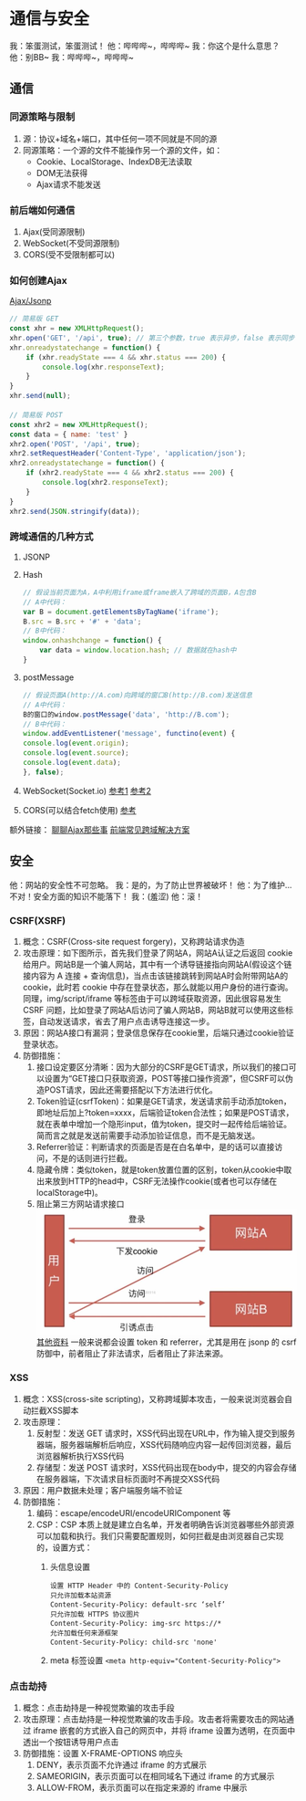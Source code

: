 # 通信与安全

我：笨蛋测试，笨蛋测试！
他：哔哔哔~，哔哔哔~
我：你这个是什么意思？
他：别BB~
我：哔哔哔~，哔哔哔~

## 通信

### 同源策略与限制

1. 源：协议+域名+端口，其中任何一项不同就是不同的源
2. 同源策略：一个源的文件不能操作另一个源的文件，如：
   * Cookie、LocalStorage、IndexDB无法读取
   * DOM无法获得
   * Ajax请求不能发送

### 前后端如何通信

1. Ajax(受同源限制)
2. WebSocket(不受同源限制)
3. CORS(受不受限制都可以)

### 如何创建Ajax

[Ajax/Jsonp](https://github.com/KokoTa/All-demo/blob/master/other/util.js)

```js
// 简易版 GET
const xhr = new XMLHttpRequest();
xhr.open('GET', '/api', true); // 第三个参数，true 表示异步，false 表示同步
xhr.onreadystatechange = function() {
    if (xhr.readyState === 4 && xhr.status === 200) {
        console.log(xhr.responseText);
    }
}
xhr.send(null);

// 简易版 POST
const xhr2 = new XMLHttpRequest();
const data = { name: 'test' }
xhr2.open('POST', '/api', true);
xhr2.setRequestHeader('Content-Type', 'application/json');
xhr2.onreadystatechange = function() {
    if (xhr2.readyState === 4 && xhr2.status === 200) {
        console.log(xhr2.responseText);
    }
}
xhr2.send(JSON.stringify(data));
```

### 跨域通信的几种方式

1. JSONP

2. Hash

    ``` javascript
    // 假设当前页面为A，A中利用iframe或frame嵌入了跨域的页面B，A包含B
    // A中代码：
    var B = document.getElementsByTagName('iframe');
    B.src = B.src + '#' + 'data';
    // B中代码：
    window.onhashchange = function() {
        var data = window.location.hash; // 数据就在hash中
    }
    ```

3. postMessage

    ``` javascript
    // 假设页面A(http://A.com)向跨域的窗口B(http://B.com)发送信息
    // A中代码：
    B的窗口的window.postMessage('data', 'http://B.com');
    // B中代码：
    window.addEventListener('message', functino(event) {
    console.log(event.origin);
    console.log(event.source);
    console.log(event.data);
    }, false);
    ```

4. WebSocket(Socket.io)
    [参考1](http://www.ruanyifeng.com/blog/2017/05/websocket.html)
    [参考2](http://blog.csdn.net/frank_good/article/details/50856585)

5. CORS(可以结合fetch使用)
    [参考](http://www.ruanyifeng.com/blog/2016/04/cors.html)

额外链接：
[聊聊Ajax那些事](https://segmentfault.com/a/1190000006669043)
[前端常见跨域解决方案](https://segmentfault.com/a/1190000011145364)

## 安全

他：网站的安全性不可忽略。
我：是的，为了防止世界被破坏！
他：为了维护...不对！安全方面的知识不能落下！
我：(羞涩)
他：滚！

### CSRF(XSRF)

1. 概念：CSRF(Cross-site request forgery)，又称跨站请求伪造
2. 攻击原理：如下图所示，首先我们登录了网站A，网站A认证之后返回 cookie 给用户。网站B是一个骗人网站，其中有一个诱导链接指向网站A(假设这个链接内容为 A 连接 + 查询信息)，当点击该链接跳转到网站A时会附带网站A的 cookie，此时若 cookie 中存在登录状态，那么就能以用户身份的进行查询。同理，img/script/iframe 等标签由于可以跨域获取资源，因此很容易发生 CSRF 问题，比如登录了网站A后访问了骗人网站B，网站B就可以使用这些标签，自动发送请求，省去了用户点击诱导连接这一步。
3. 原因：网站A接口有漏洞；登录信息保存在cookie里，后端只通过cookie验证登录状态。
4. 防御措施：
   1. 接口设定要区分清晰：因为大部分的CSRF是GET请求，所以我们的接口可以设置为“GET接口只获取资源，POST等接口操作资源”，但CSRF可以伪造POST请求，因此还需要搭配以下方法进行优化。
   2. Token验证(csrfToken)：如果是GET请求，发送请求前手动添加token，即地址后加上?token=xxxx，后端验证token合法性；如果是POST请求，就在表单中增加一个隐形input，值为token，提交时一起传给后端验证。简而言之就是发送前需要手动添加验证信息，而不是无脑发送。
   3. Referrer验证：判断请求的页面是否是在白名单中，是的话可以直接访问，不是的话则进行拦截。
   4. 隐藏令牌：类似token，就是token放置位置的区别，token从cookie中取出来放到HTTP的head中，CSRF无法操作cookie(或者也可以存储在localStorage中)。
   5. 阻止第三方网站请求接口
![CSRF攻击原理](/images/CSRF.jpg)
[其他资料](https://github.com/astaxie/build-web-application-with-golang/blob/master/zh/09.1.md)
一般来说都会设置 token 和 referrer，尤其是用在 jsonp 的 csrf 防御中，前者阻止了非法请求，后者阻止了非法来源。

### XSS

1. 概念：XSS(cross-site scripting)，又称跨域脚本攻击，一般来说浏览器会自动拦截XSS脚本
2. 攻击原理：
   1. 反射型：发送 GET 请求时，XSS代码出现在URL中，作为输入提交到服务器端，服务器端解析后响应，XSS代码随响应内容一起传回浏览器，最后浏览器解析执行XSS代码
   2. 存储型：发送 POST 请求时，XSS代码出现在body中，提交的内容会存储在服务器端，下次请求目标页面时不再提交XSS代码
3. 原因：用户数据未处理；客户端服务端不验证
4. 防御措施：
   1. 编码：escape/encodeURI/encodeURIComponent 等
   2. CSP：CSP 本质上就是建立白名单，开发者明确告诉浏览器哪些外部资源可以加载和执行。我们只需要配置规则，如何拦截是由浏览器自己实现的，设置方式：
      1. 头信息设置

          ```shell
          设置 HTTP Header 中的 Content-Security-Policy
          只允许加载本站资源
          Content-Security-Policy: default-src ‘self’
          只允许加载 HTTPS 协议图片
          Content-Security-Policy: img-src https://*
          允许加载任何来源框架
          Content-Security-Policy: child-src 'none'
          ```

      2. meta 标签设置
        `<meta http-equiv="Content-Security-Policy">`

### 点击劫持

1. 概念：点击劫持是一种视觉欺骗的攻击手段
2. 攻击原理：点击劫持是一种视觉欺骗的攻击手段。攻击者将需要攻击的网站通过 iframe 嵌套的方式嵌入自己的网页中，并将 iframe 设置为透明，在页面中透出一个按钮诱导用户点击
3. 防御措施：设置 X-FRAME-OPTIONS 响应头
   1. DENY，表示页面不允许通过 iframe 的方式展示
   2. SAMEORIGIN，表示页面可以在相同域名下通过 iframe 的方式展示
   3. ALLOW-FROM，表示页面可以在指定来源的 iframe 中展示
